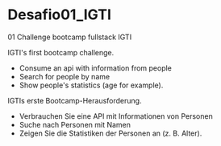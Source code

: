 # Desafio01_IGTI
01 Challenge bootcamp fullstack IGTI

IGTI's first bootcamp challenge.

- Consume an api with information from people
- Search for people by name
- Show people's statistics (age for example).

IGTIs erste Bootcamp-Herausforderung.

- Verbrauchen Sie eine API mit Informationen von Personen
- Suche nach Personen mit Namen
- Zeigen Sie die Statistiken der Personen an (z. B. Alter).

